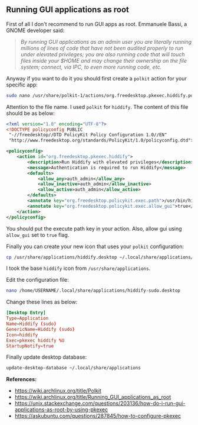 ## Running GUI applications as root

First of all I don't recommend to run GUI apps as root. Emmanuele Bassi, a GNOME developer said:

> _By running GUI applications as an admin user you are literally running millions of lines of code that have not been audited properly to run under elevated privileges; you are also running code that will touch files inside your $HOME and may change their ownership on the file system; connect, via IPC, to even more running code, etc._

Anyway if you want to do it you should first create a `polkit` action for your specific app:

```bash
sudo nano /usr/share/polkit-1/actions/org.freedesktop.pkexec.hiddify.policy
```

Attention to the file name. I used `polkit` for `hiddify`. The content of this file should be as below:

```xml
<?xml version="1.0" encoding="UTF-8"?>
<!DOCTYPE policyconfig PUBLIC
 "-//freedesktop//DTD PolicyKit Policy Configuration 1.0//EN"
 "http://www.freedesktop.org/standards/PolicyKit/1.0/policyconfig.dtd">

<policyconfig>
    <action id="org.freedesktop.pkexec.hiddify">
        <description>Run Hiddify with elevated privileges</description>
        <message>Authentication is required to run Hiddify</message>
        <defaults>
            <allow_any>auth_admin</allow_any>
            <allow_inactive>auth_admin</allow_inactive>
            <allow_active>auth_admin</allow_active>
        </defaults>
        <annotate key="org.freedesktop.policykit.exec.path">/usr/bin/hiddify</annotate>
        <annotate key="org.freedesktop.policykit.exec.allow_gui">true</annotate>
    </action>
</policyconfig>
```

You should put the execute path key in your action. Also, allow gui using `allow_gui` set to `true` flag.

Finally you can create your new icon that uses your `polkit` configuration:

```bash
cp /usr/share/applications/hiddify.desktop ~/.local/share/applications/hiddify-sudo.desktop
```

I took the base `hiddify` icon from `/usr/share/applications`.

Edit the configuration file:

```bash
nano /home/USERNAME/.local/share/applications/hiddify-sudo.desktop
```

Change these lines as below:

```conf
[Desktop Entry]
Type=Application
Name=Hiddify (sudo)
GenericName=Hiddify (sudo)
Icon=hiddify
Exec=pkexec hiddify %U
StartupNotify=true
```

Finally update desktop database:

```bash
update-desktop-database ~/.local/share/applications
```

**References:**

- <https://wiki.archlinux.org/title/Polkit>
- <https://wiki.archlinux.org/title/Running_GUI_applications_as_root>
- <https://unix.stackexchange.com/questions/203136/how-do-i-run-gui-applications-as-root-by-using-pkexec>
- <https://askubuntu.com/questions/287845/how-to-configure-pkexec>
